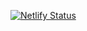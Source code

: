 [![Netlify Status](https://api.netlify.com/api/v1/badges/ec417fac-b316-428b-8d20-cd5842352d1d/deploy-status)](https://app.netlify.com/sites/react-app-homapge/deploys)
